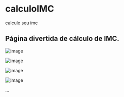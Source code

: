 # calculoIMC
calcule seu imc

<h2>Página divertida de cálculo de IMC.</h2>



![image](https://user-images.githubusercontent.com/113471098/223121502-b64c3880-0832-4e6d-a7ec-e95db3ee2d8b.png)

![image](https://user-images.githubusercontent.com/113471098/223121628-e099dba4-b31e-4920-b837-6c8d5b362f0a.png)

![image](https://user-images.githubusercontent.com/113471098/223121726-5ed99722-6d38-42bc-9afe-8a5e785cd52c.png)


![image](https://user-images.githubusercontent.com/113471098/223121843-7ea11ef7-c252-41ef-aada-cf8fa5776f1b.png)



...
